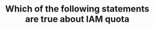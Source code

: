 ---
layout: answer
title: "Which of the following statements are true about IAM quota"
blurb: "<p>There's no need to know the exact quota numbers for various IAM entities. It's unlikely you'll need to know that 10 is the maximum number of groups to w"
quid: 150
---